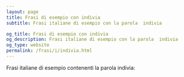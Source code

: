 ```yaml
---
layout: page
title: Frasi di esempio con indivia 
subtitle: Frasi italiane di esempio con la parola  indivia

og_title: Frasi di esempio con indivia 
og_description: Frasi italiane di esempio con la parola  indivia
og_type: website
permalink: /frasi/i/indivia.html
---
```


Frasi italiane di esempio contenenti la parola indivia:


